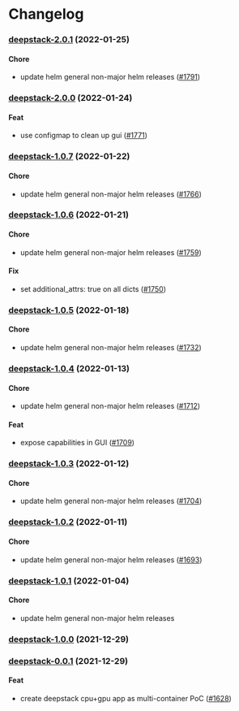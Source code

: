 # Changelog<br>


<a name="deepstack-2.0.1"></a>
### [deepstack-2.0.1](https://github.com/truecharts/apps/compare/deepstack-2.0.0...deepstack-2.0.1) (2022-01-25)

#### Chore

* update helm general non-major helm releases ([#1791](https://github.com/truecharts/apps/issues/1791))



<a name="deepstack-2.0.0"></a>
### [deepstack-2.0.0](https://github.com/truecharts/apps/compare/deepstack-1.0.7...deepstack-2.0.0) (2022-01-24)

#### Feat

* use configmap to clean up gui ([#1771](https://github.com/truecharts/apps/issues/1771))



<a name="deepstack-1.0.7"></a>
### [deepstack-1.0.7](https://github.com/truecharts/apps/compare/deepstack-1.0.6...deepstack-1.0.7) (2022-01-22)

#### Chore

* update helm general non-major helm releases ([#1766](https://github.com/truecharts/apps/issues/1766))



<a name="deepstack-1.0.6"></a>
### [deepstack-1.0.6](https://github.com/truecharts/apps/compare/deepstack-1.0.5...deepstack-1.0.6) (2022-01-21)

#### Chore

* update helm general non-major helm releases ([#1759](https://github.com/truecharts/apps/issues/1759))

#### Fix

* set additional_attrs: true on all dicts ([#1750](https://github.com/truecharts/apps/issues/1750))



<a name="deepstack-1.0.5"></a>
### [deepstack-1.0.5](https://github.com/truecharts/apps/compare/deepstack-1.0.4...deepstack-1.0.5) (2022-01-18)

#### Chore

* update helm general non-major helm releases ([#1732](https://github.com/truecharts/apps/issues/1732))



<a name="deepstack-1.0.4"></a>
### [deepstack-1.0.4](https://github.com/truecharts/apps/compare/deepstack-1.0.3...deepstack-1.0.4) (2022-01-13)

#### Chore

* update helm general non-major helm releases ([#1712](https://github.com/truecharts/apps/issues/1712))

#### Feat

* expose capabilities in GUI ([#1709](https://github.com/truecharts/apps/issues/1709))



<a name="deepstack-1.0.3"></a>
### [deepstack-1.0.3](https://github.com/truecharts/apps/compare/deepstack-1.0.2...deepstack-1.0.3) (2022-01-12)

#### Chore

* update helm general non-major helm releases ([#1704](https://github.com/truecharts/apps/issues/1704))



<a name="deepstack-1.0.2"></a>
### [deepstack-1.0.2](https://github.com/truecharts/apps/compare/deepstack-1.0.1...deepstack-1.0.2) (2022-01-11)

#### Chore

* update helm general non-major helm releases ([#1693](https://github.com/truecharts/apps/issues/1693))



<a name="deepstack-1.0.1"></a>
### [deepstack-1.0.1](https://github.com/truecharts/apps/compare/deepstack-1.0.0...deepstack-1.0.1) (2022-01-04)

#### Chore

* update helm general non-major helm releases



<a name="deepstack-1.0.0"></a>
### [deepstack-1.0.0](https://github.com/truecharts/apps/compare/deepstack-0.0.1...deepstack-1.0.0) (2021-12-29)



<a name="deepstack-0.0.1"></a>
### [deepstack-0.0.1](https://github.com/truecharts/apps/compare/deepstack-gpu-3.0.9...deepstack-0.0.1) (2021-12-29)

#### Feat

* create deepstack cpu+gpu app as multi-container PoC ([#1628](https://github.com/truecharts/apps/issues/1628))
